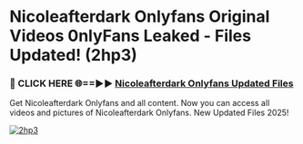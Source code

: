 # Nicoleafterdark Onlyfans Original Videos 0nlyFans Leaked - Files Updated! (2hp3)

<h3>🔴 CLICK HERE 🌐==►► <a href="https://tinyurl.com/ehrbuxhb" rel="nofollow">Nicoleafterdark Onlyfans Updated Files</a></h3>

Get Nicoleafterdark Onlyfans and all content. Now you can access all videos and pictures of Nicoleafterdark Onlyfans. New Updated Files 2025!

[![2hp3](https://i.imgur.com/lVYEuWS.gif)](https://tinyurl.com/ehrbuxhb)
